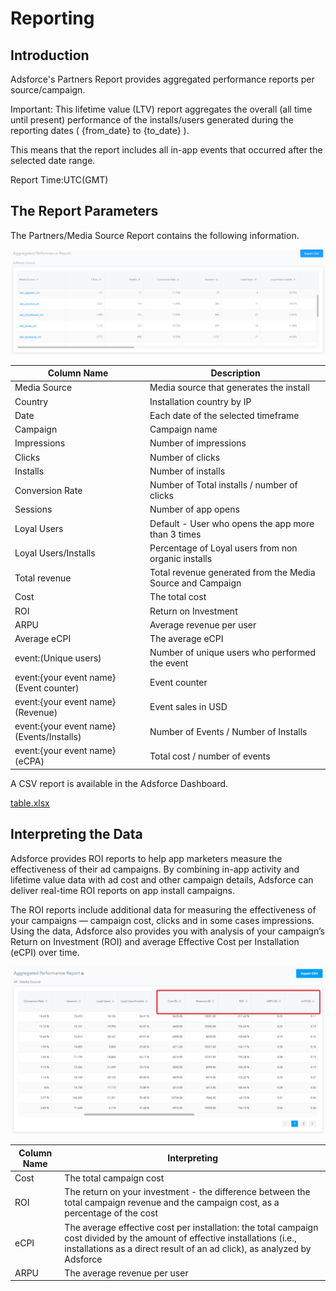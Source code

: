 # Reporting

## Introduction

Adsforce's Partners Report provides aggregated performance reports per source/campaign.

Important: This lifetime value (LTV) report aggregates the overall (all time until present) performance of the installs/users generated during the reporting dates ( {from_date} to {to_date} ).

This means that the report includes all in-app events that occurred after the selected date range.

Report Time:UTC(GMT)

 

## The Report Parameters

The Partners/Media Source Report contains the following information.

![image-20180817142232414](imgs/image-20180817142232414.png)

| Column Name                               | Description                                                |
| ----------------------------------------- | ---------------------------------------------------------- |
| Media Source                              | Media source that generates the install                    |
| Country                                   | Installation country by IP                                 |
| Date                                      | Each date of the selected timeframe                        |
| Campaign                                  | Campaign name                                              |
| Impressions                               | Number of impressions                                      |
| Clicks                                    | Number of clicks                                           |
| Installs                                  | Number of installs                                         |
| Conversion Rate                           | Number of Total installs / number of clicks                |
| Sessions                                  | Number of app opens                                        |
| Loyal Users                               | Default - User who opens the app more than 3 times         |
| Loyal Users/Installs                      | Percentage of Loyal users from non organic installs        |
| Total revenue                             | Total revenue generated from the Media Source and Campaign |
| Cost                                      | The total cost                                             |
| ROI                                       | Return on Investment                                       |
| ARPU                                      | Average revenue per user                                   |
| Average eCPI                              | The average eCPI                                           |
| event:(Unique users)                      | Number of unique users who performed the event             |
| event:{your event name} (Event counter)   | Event counter                                              |
| event:{your event name} (Revenue)         | Event sales in USD                                         |
| event:{your event name} (Events/Installs) | Number of Events / Number of Installs                      |
| event:{your event name} (eCPA)            | Total cost / number of events                              |

A CSV report is available in the Adsforce Dashboard.

[table.xlsx](files/table.xlsx)

 

## Interpreting the Data

Adsforce provides ROI reports to help app marketers measure the effectiveness of their ad campaigns. By combining in-app activity and lifetime value data with ad cost and other campaign details, Adsforce can deliver real-time ROI reports on app install campaigns.

The ROI reports include additional data for measuring the effectiveness of your campaigns — campaign cost, clicks and in some cases impressions. Using the data, Adsforce also provides you with analysis of your campaign’s Return on Investment (ROI) and average Effective Cost per Installation (eCPI) over time.

![image-2019021900021](imgs/2019021900021.png)

| Column Name | Interpreting                                                 |
| ----------- | ------------------------------------------------------------ |
| Cost        | The total campaign cost                                      |
| ROI         | The return on your investment - the difference between the total campaign revenue and the campaign cost, as a percentage of the cost |
| eCPI        | The average effective cost per installation: the total campaign cost divided by the amount of effective installations (i.e., installations as a direct result of an ad click), as analyzed by Adsforce |
| ARPU        | The average revenue per user                                 |